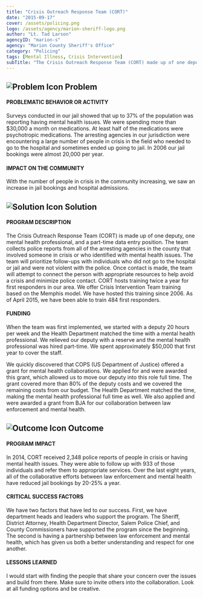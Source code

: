 ```yaml
---
title: "Crisis Outreach Response Team (CORT)"
date: "2015-09-17"
cover: /assets/policing.png
logo: /assets/agency/marion-sheriff-logo.png
author: "Lt. Tad Larson"
agencyID: "marion-s"
agency: "Marion County Sheriff's Office"
category: "Policing"
tags: [Mental Illness, Crisis Intervention]
subTitle: "The Crisis Outreach Response Team (CORT) made up of one deputy, one mental health professional, and a part-time data entry position has increased referrals to services for persons suffering from mental illness, as well as reduced jail bed usage."
---
```


## ![Problem Icon](https://github.com/google/material-design-icons/raw/master/alert/1x_web/ic_error_outline_black_48dp.png "Problem") Problem

#### PROBLEMATIC BEHAVIOR OR ACTIVITY

Surveys conducted in our jail showed that up to 37% of the population was reporting having mental health issues. We were spending more than $30,000 a month on medications. At least half of the medications were psychotropic medications. The arresting agencies in our jurisdiction were encountering a large number of people in crisis in the field who needed to go to the hospital and sometimes ended up going to jail. In 2006 our jail bookings were almost 20,000 per year.

#### IMPACT ON THE COMMUNITY

With the number of people in crisis in the community increasing, we saw an increase in jail bookings and hospital admissions.

## ![Solution Icon](https://github.com/google/material-design-icons/raw/master/action/1x_web/ic_lightbulb_outline_black_48dp.png "Solution") Solution

#### PROGRAM DESCRIPTION

The Crisis Outreach Response Team (CORT) is made up of one deputy, one mental health professional, and a part-time data entry position. The team collects police reports from all of the arresting agencies in the county that involved someone in crisis or who identified with mental health issues. The team will prioritize follow-ups with individuals who did not go to the hospital or jail and were not violent with the police. Once contact is made, the team will attempt to connect the person with appropriate resources to help avoid a crisis and minimize police contact. CORT hosts training twice a year for first responders in our area. We offer Crisis Intervention Team training based on the Memphis model. We have hosted this training since 2006. As of April 2015, we have been able to train 484 first responders.

#### FUNDING

When the team was first implemented, we started with a deputy 20 hours per week and the Health Department matched the time with a mental health professional. We relieved our deputy with a reserve and the mental health professional was hired part-time. We spent approximately $50,000 that first year to cover the staff.

We quickly discovered that COPS (US Department of Justice) offered a grant for mental health collaborations. We applied for and were awarded this grant, which allowed us to move our deputy into this role full time. The grant covered more than 80% of the deputy costs and we covered the remaining costs from our budget. The Health Department matched the time, making the mental health professional full time as well. We also applied and were awarded a grant from BJA for our collaboration between law enforcement and mental health.

## ![Outcome Icon](https://github.com/google/material-design-icons/raw/master/action/1x_web/ic_view_list_black_48dp.png "Outcome") Outcome

#### PROGRAM IMPACT

In 2014, CORT received 2,348 police reports of people in crisis or having mental health issues. They were able to follow up with 933 of those individuals and refer them to appropriate services. Over the last eight years, all of the collaborative efforts between law enforcement and mental health have reduced jail bookings by 20-25% a year.

#### CRITICAL SUCCESS FACTORS

We have two factors that have led to our success. First, we have department heads and leaders who support the program. The Sheriff, District Attorney, Health Department Director, Salem Police Chief, and County Commissioners have supported the program since the beginning. The second is having a partnership between law enforcement and mental health, which has given us both a better understanding and respect for one another.

#### LESSONS LEARNED

I would start with finding the people that share your concern over the issues and build from there. Make sure to invite others into the collaboration. Look at all funding options and be creative.
